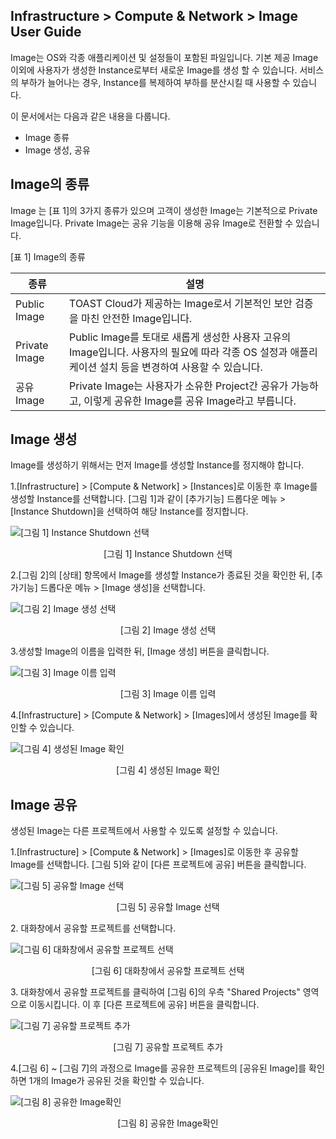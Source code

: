 ## Infrastructure > Compute & Network > Image User Guide

Image는 OS와 각종 애플리케이션 및 설정들이 포함된 파일입니다. 기본 제공 Image 이외에 사용자가 생성한 Instance로부터 새로운 Image를 생성 할 수 있습니다. 서비스의 부하가 늘어나는 경우, Instance를 복제하여 부하를 분산시킬 때 사용할 수 있습니다.

이 문서에서는 다음과 같은 내용을 다룹니다.

- Image 종류
- Image 생성, 공유

## Image의 종류

Image 는 [표 1]의 3가지 종류가 있으며 고객이 생성한 Image는 기본적으로 Private Image입니다. Private Image는 공유 기능을 이용해 공유 Image로 전환할 수 있습니다.

[표 1] Image의 종류

|종류|설명|
|---|---|
|Public Image|TOAST Cloud가 제공하는 Image로서 기본적인 보안 검증을 마친 안전한 Image입니다.|
|Private Image|Public Image를 토대로 새롭게 생성한 사용자 고유의 Image입니다. 사용자의 필요에 따라 각종 OS 설정과 애플리케이션 설치 등을 변경하여 사용할 수 있습니다.|
|공유 Image|Private Image는 사용자가 소유한 Project간 공유가 가능하고, 이렇게 공유한 Image를 공유 Image라고 부릅니다.|


## Image 생성

Image를 생성하기 위해서는 먼저 Image를 생성할 Instance를 정지해야 합니다.

1.[Infrastructure] > [Compute & Network] > [Instances]로 이동한 후 Image를 생성할 Instance를 선택합니다. [그림 1]과 같이 [추가기능] 드롭다운 메뉴 > [Instance Shutdown]을 선택하여 해당 Instance를 정지합니다.

![[그림 1] Instance Shutdown 선택](http://static.toastoven.net/prod_infrastructure/compute/img_259.png)
<center>[그림 1] Instance Shutdown 선택</center>

2.[그림 2]의 [상태] 항목에서 Image를 생성할 Instance가 종료된 것을 확인한 뒤, [추가기능] 드롭다운 메뉴 > [Image 생성]을 선택합니다.

![[그림 2] Image 생성 선택](http://static.toastoven.net/prod_infrastructure/compute/img_260.png)
<center>[그림 2] Image 생성 선택</center>

3.생성할 Image의 이름을 입력한 뒤, [Image 생성] 버튼을 클릭합니다.

![[그림 3] Image 이름 입력](http://static.toastoven.net/prod_infrastructure/compute/images/003_170524.jpg)
<center>[그림 3] Image 이름 입력</center>

4.[Infrastructure] > [Compute & Network] > [Images]에서 생성된 Image를 확인할 수 있습니다.

![[그림 4] 생성된 Image 확인](http://static.toastoven.net/prod_infrastructure/compute/img_261.png)
<center>[그림 4] 생성된 Image 확인</center>

## Image 공유

생성된 Image는 다른 프로젝트에서 사용할 수 있도록 설정할 수 있습니다.

1.[Infrastructure] > [Compute & Network] > [Images]로 이동한 후 공유할 Image를 선택합니다. [그림 5]와 같이 [다른 프로젝트에 공유] 버튼을 클릭합니다.

![[그림 5] 공유할 Image 선택](http://static.toastoven.net/prod_infrastructure/compute/img_262.png)
<center>[그림 5] 공유할 Image 선택</center>

2.<Share Image> 대화창에서 공유할 프로젝트를 선택합니다.

![[그림 6] <Share Image> 대화창에서 공유할 프로젝트 선택](http://static.toastoven.net/prod_infrastructure/compute/img_263.png)
<center>[그림 6] <Share Image> 대화창에서 공유할 프로젝트 선택</center>

3.<Share Image> 대화창에서 공유할 프로젝트를 클릭하여 [그림 6]의 우측 "Shared Projects" 영역으로 이동시킵니다. 이 후 [다른 프로젝트에 공유] 버튼을 클릭합니다.

![[그림 7] 공유할 프로젝트 추가](http://static.toastoven.net/prod_infrastructure/compute/img_264.png)
<center>[그림 7] 공유할 프로젝트 추가</center>

4.[그림 6] ~ [그림 7]의 과정으로 Image를 공유한 프로젝트의 [공유된 Image]를 확인하면 1개의 Image가 공유된 것을 확인할 수 있습니다.

![[그림 8] 공유한 Image확인](http://static.toastoven.net/prod_infrastructure/compute/img_265.png)
<center>[그림 8] 공유한 Image확인</center>
